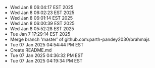 - Wed Jan  8 06:04:17 EST 2025
- Wed Jan  8 06:02:23 EST 2025
- Wed Jan  8 06:01:14 EST 2025
- Wed Jan  8 06:00:39 EST 2025
- Wed Jan  8 05:52:28 EST 2025
- Tue Jan  7 17:29:14 EST 2025
- Merge branch 'master' of github.com:parth-pandey2030/brahmajs
- Tue 07 Jan 2025 04:54:44 PM EST
- Create README.md
- Tue 07 Jan 2025 04:36:32 PM EST
- Tue 07 Jan 2025 04:19:34 PM EST
